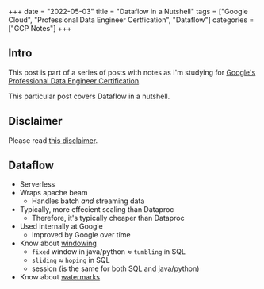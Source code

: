 +++
date = "2022-05-03"
title = "Dataflow in a Nutshell"
tags = ["Google Cloud", "Professional Data Engineer Certfication", "Dataflow"]
categories = ["GCP Notes"]
+++

## Intro

This post is part of a series of posts with notes as I'm studying for [Google's Professional Data Engineer Certification](https://cloud.google.com/certification/data-engineer).

This particular post covers Dataflow in a nutshell.

## Disclaimer

Please read [this disclaimer](/posts/gcp-notes-disclaimer/).

## Dataflow

- Serverless
- Wraps apache beam
  - Handles batch *and* streaming data
- Typically, more effecient scaling than Dataproc
  - Therefore, it's typically cheaper than Dataproc
- Used internally at Google
  - Improved by Google over time
- Know about [windowing](https://cloud.google.com/dataflow/docs/concepts/streaming-pipelines#windows)
  - `fixed` window in java/python ≈ `tumbling` in SQL
  - `sliding` ≈ `hoping` in SQL
  - session (is the same for both SQL and java/python)
- Know about [watermarks](https://cloud.google.com/dataflow/docs/concepts/streaming-pipelines#watermarks)

